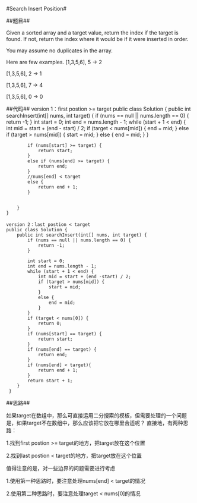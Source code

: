#Search Insert Position#

##题目##

Given a sorted array and a target value, return the index if the target is found. If not, return the index where it would be if it were inserted in order.

You may assume no duplicates in the array.

Here are few examples.
[1,3,5,6], 5 → 2

[1,3,5,6], 2 → 1

[1,3,5,6], 7 → 4

[1,3,5,6], 0 → 0

##代码##
	version 1：first postion >= target
	public class Solution {
	    public int searchInsert(int[] nums, int target) {
	        if (nums == null || nums.length == 0) {
	            return -1;
	        }
	        int start = 0;
	        int end = nums.length - 1;
	        while (start + 1 < end) {
	            int mid = start + (end - start) / 2;
	            if (target < nums[mid]) {
	                end = mid;
	            }
	            else if (target > nums[mid]) {
	                start = mid;
	            }
	            else {
	                end = mid;
	            }
	        }
	        
	        if (nums[start] >= target) {
	            return start;
	        }
	        else if (nums[end] >= target) {
	            return end;
	        }
	        //nums[end] < target
	        else {
	            return end + 1;
	        }
	        
	        
	    }
	}

	version 2：last postion < target
	public class Solution {
		public int searchInsert(int[] nums, int target) {
			if (nums == null || nums.length == 0) {
				return -1;
			}
			
			int start = 0;
			int end = nums.length - 1;
			while (start + 1 < end) {
				int mid = start + (end -start) / 2;
				if (target > nums[mid]) {
					start = mid;
				}
				else {
					end = mid;
				}
			}
			if (target < nums[0]) {
            	return 0;
        	}
			if (nums[start] == target) {
				return start;
			}
			if (nums[end] == target) {
				return end;
			}	
			if (nums[end] < target){
				return end + 1;
			}
			return start + 1;
		}
	 } 



##思路##

如果target在数组中，那么可直接运用二分搜索的模板，但需要处理的一个问题是，如果target不在数组中，那么应该把它放在哪里合适呢？
直接地，有两种思路：

1.找到first postion >= target的地方，把target放在这个位置

2.找到last postion < target的地方，把target放在这个位置

值得注意的是，对一些边界的问题需要进行考虑

1.使用第一种思路时，要注意处理nums[end] < target的情况

2.使用第二种思路时，要注意处理target < nums[0]的情况

